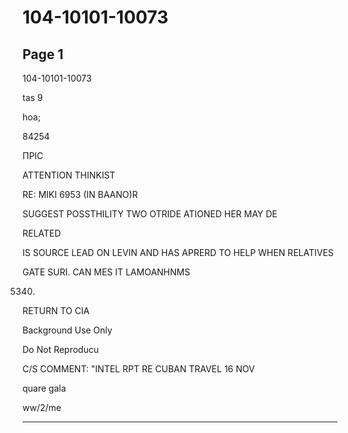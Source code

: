 # 104-10101-10073

## Page 1

104-10101-10073

tas 9

hoa;

84254

ПРІС

ATTENTION THINKIST

RE: MIKI 6953 (IN BAANO)R

SUGGEST POSSTHILITY TWO OTRIDE ATIONED HER MAY DE

RELATED

IS SOURCE LEAD ON LEVIN AND HAS APRERD TO HELP WHEN RELATIVES

GATE SURI. CAN MES IT LAMOANHNMS

5340.

RETURN TO CIA

Background Use Only

Do Not Reproducu

C/S COMMENT: "INTEL RPT RE CUBAN TRAVEL 16 NOV

quare gala

ww/2/me

---

